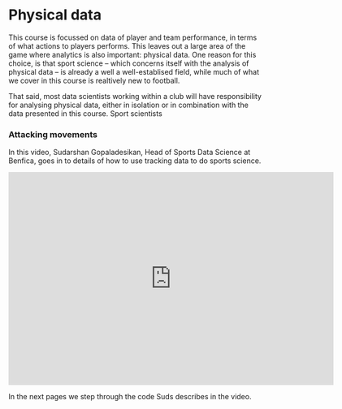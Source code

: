 Physical data
=============

This course is focussed on data of player and team performance, in terms of what actions to players performs. This leaves out a large area of the game where analytics is also important: physical data. One reason for this choice, is that sport science – which concerns itself with the analysis of physical data – is already a well a well-establised field, while much of what we cover in this course is realtively new to football. 

That said, most data scientists working within a club will have responsibility for analysing physical data, either in isolation or in combination with the data presented in this course. Sport scientists




### Attacking movements

In this video, Sudarshan Gopaladesikan, Head of Sports Data Science at Benfica, goes in to details of how to use tracking data to do sports science.

<iframe width="640" height="420" src="https://www.youtube.com/embed/L6jtpFE7c6I" title="YouTube video player" frameborder="0" allow="accelerometer; autoplay; clipboard-write; encrypted-media; gyroscope; picture-in-picture" allowfullscreen></iframe>

In the next pages we step through the code Suds describes in the video.





